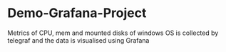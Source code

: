 # Demo-Grafana-Project
Metrics of CPU, mem and mounted disks of windows OS is collected by telegraf and the data is visualised using Grafana
